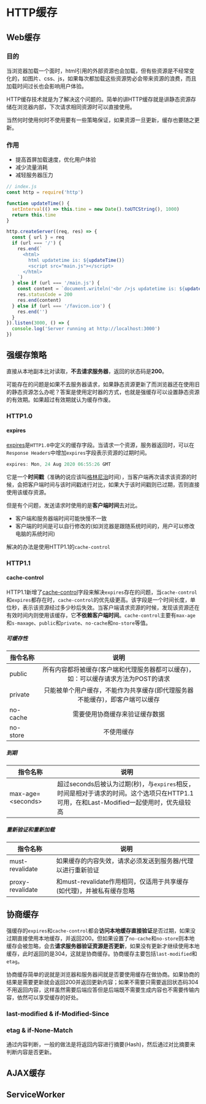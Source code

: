 # HTTP缓存

## Web缓存

### 目的

当浏览器加载一个面时，html引用的外部资源也会加载，但有些资源是不经常变化的，如图片、css、js，如果每次都加载这些资源势必会带来资源的浪费，而且加载时间过长也会影响用户体验。

HTTP缓存技术就是为了解决这个问题的。简单的讲HTTP缓存就是讲静态资源存储在浏览器内部，下次请求相同资源时可以直接使用。

当然何时使用何时不使用要有一些策略保证，如果资源一旦更新，缓存也要随之更新。

### 作用

- 提高首屏加载速度，优化用户体验
- 减少流量消耗
- 减轻服务器压力

```js
// index.js
const http = require('http')

function updateTime() {
  setInterval(() => this.time = new Date().toUTCString(), 1000)
  return this.time
}

http.createServer((req, res) => {
  const { url } = req
  if (url === '/') {
    res.end(`
      <html>
        html updatetime is: ${updateTime()}
        <script src="main.js"></script>
      </html>
    `)
  } else if (url === '/main.js') {
    const content = `document.writeln('<br />js updatetime is: ${updateTime()}')`
    res.statusCode = 200
    res.end(content)
  } else if (url === '/favicon.ico') {
    res.end('')
  }
}).listen(3000, () => {
  console.log('Server running at http://localhost:3000')
})

```



## 强缓存策略

直接从本地副本比对读取，**不去请求服务器**，返回的状态码是**200**。

可能存在的问题是如果不去服务器请求，如果静态资源更新了而浏览器还在使用旧的静态资源怎么办呢？答案是使用定时器的方式，也就是强缓存可以设置静态资源的有效期。如果超过有效期就认为缓存作废。

### HTTP1.0

#### expires

[expires](https://developer.mozilla.org/zh-CN/docs/Web/HTTP/Headers/Expires)是`HTTP1.0`中定义的缓存字段。当请求一个资源，服务器返回时，可以在`Response Headers`中增加`expires`字段表示资源的过期时间。

```js
expires: Mon, 24 Aug 2020 06:55:26 GMT
```

它是一个**时间戳**（准确的说应该叫[格林尼治]([https://baike.baidu.com/item/%E6%A0%BC%E6%9E%97%E5%B0%BC%E6%B2%BB/3065623#viewPageContent](https://baike.baidu.com/item/格林尼治/3065623#viewPageContent))时间），当客户端再次请求该资源的时候，会把客户端时间与该时间戳进行对比，如果大于该时间戳则已过期，否则直接使用该缓存资源。

但是有个问题，发送请求时使用的是**客户端时间**去对比。

- 客户端和服务器端时间可能快慢不一致
- 客户端的时间是可以自行修改的(如浏览器是跟随系统时间的，用户可以修改电脑的系统时间)

解决的办法是使用HTTP1.1的`cache-control`

### HTTP1.1

#### cache-control

HTTP1.1新增了[cache-control](https://developer.mozilla.org/zh-CN/docs/Web/HTTP/Headers/Cache-Control)字段来解决`expires`存在的问题，当`cache-control`和`expires`都存在时，`cache-control`的优先级更高。该字段是一个时间长度，单位秒，表示该资源经过多少秒后失效。当客户端请求资源的时候，发现该资源还在有效时间内则使用该缓存，它**不依赖客户端时间**。`cache-control`主要有`max-age`和`s-maxage`、`public`和`private`、`no-cache`和`no-store`等值。

##### 可缓存性

| 指令名称 |                             说明                             |
| -------- | :----------------------------------------------------------: |
| public   | 所有内容都将被缓存(客户端和代理服务器都可以缓存)，如：可以缓存请求方法为POST的请求 |
| private  | 只能被单个用户缓存，不能作为共享缓存(即代理服务器不能缓存)，即客户端可以缓存 |
| no-cache |                需要使用协商缓存来验证缓存数据                |
| no-store |                          不使用缓存                          |

##### 到期

| 指令名称            | 说明                                                         |
| ------------------- | ------------------------------------------------------------ |
| max-age=\<seconds\> | 超过seconds后被认为过期(秒)，与`expires`相反，时间是相对于请求的时间。这个选项只在HTTP1.1可用，在和Last-Modified一起使用时，优先级较高 |

##### 重新验证和重新加载

| 指令名称         | 说明                                                         |
| ---------------- | ------------------------------------------------------------ |
| must-revalidate  | 如果缓存的内容失效，请求必须发送到服务器/代理以进行重新验证  |
| proxy-revalidate | 和must-revalidate作用相同，仅适用于共享缓存(如代理)，并被私有缓存忽略 |



## 协商缓存

强缓存的`expires`和`cache-control`都会**访问本地缓存直接验证**是否过期，如果没过期直接使用本地缓存，并返回200。但如果设置了`no-cache`和`no-store`则本地缓存会被忽略，会去**请求服务器验证资源是否更新**，如果没有更新才继续使用本地缓存，此时返回的是304，这就是协商缓存。协商缓存主要包括`last-modified`和`etag`。

协商缓存简单的说就是浏览器和服务器间就是否要使用缓存在做协商。如果协商的结果是需要更新就会返回200并返回更新内容；如果不需要只需要返回状态码304不用返回内容，这样虽然需要后端应答但是后端既不需要生成内容也不需要传输内容，依然可以享受缓存的好处。

### last-modified & if-Modified-Since

### etag & if-None-Match

通过内容判断，一般的做法是将返回内容进行摘要(Hash)，然后通过对比摘要来判断内容是否更新。



## AJAX缓存

## ServiceWorker

